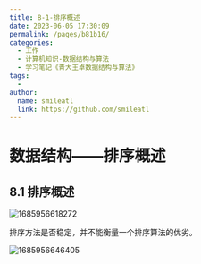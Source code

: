 ```yaml
---
title: 8-1-排序概述
date: 2023-06-05 17:30:09
permalink: /pages/b81b16/
categories: 
  - 工作
  - 计算机知识-数据结构与算法
  - 学习笔记《青大王卓数据结构与算法》
tags: 
  - 
author: 
  name: smileatl
  link: https://github.com/smileatl
---
```

数据结构——排序概述
==========

## 8.1 排序概述

![1685956618272](/assets/1685956618272.png)

排序方法是否稳定，并不能衡量一个排序算法的优劣。

![1685956646405](/assets/1685956646405.png)

  

